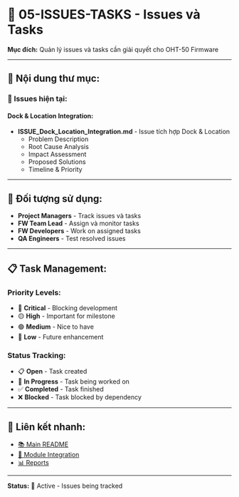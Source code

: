 # 🚨 05-ISSUES-TASKS - Issues và Tasks

**Mục đích:** Quản lý issues và tasks cần giải quyết cho OHT-50 Firmware

---

## 📁 **Nội dung thư mục:**

### **📄 Issues hiện tại:**

#### **Dock & Location Integration:**
- **ISSUE_Dock_Location_Integration.md** - Issue tích hợp Dock & Location
  - Problem Description
  - Root Cause Analysis
  - Impact Assessment
  - Proposed Solutions
  - Timeline & Priority

---

## 🎯 **Đối tượng sử dụng:**
- **Project Managers** - Track issues và tasks
- **FW Team Lead** - Assign và monitor tasks
- **FW Developers** - Work on assigned tasks
- **QA Engineers** - Test resolved issues

---

## 📋 **Task Management:**

### **Priority Levels:**
- 🔴 **Critical** - Blocking development
- 🟡 **High** - Important for milestone
- 🟢 **Medium** - Nice to have
- 🔵 **Low** - Future enhancement

### **Status Tracking:**
- 📋 **Open** - Task created
- 🔄 **In Progress** - Task being worked on
- ✅ **Completed** - Task finished
- ❌ **Blocked** - Task blocked by dependency

---

## 🔗 **Liên kết nhanh:**
- [📚 Main README](../README.md)
- [🔧 Module Integration](../03-MODULE-INTEGRATION/)
- [📊 Reports](../06-REPORTS/)

---

**Status:** 🔄 Active - Issues being tracked
